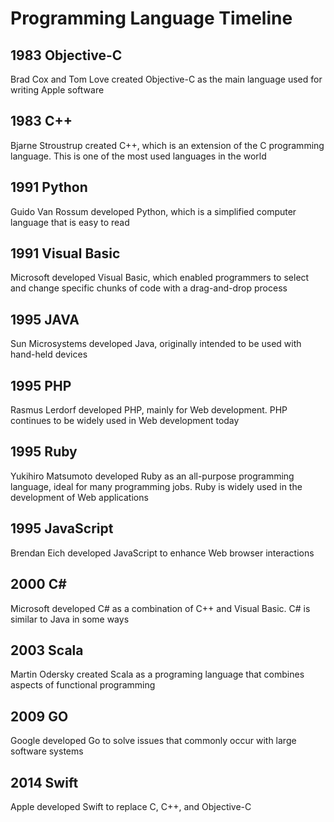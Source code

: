 Programming Language Timeline
===

## 1983 Objective-C

Brad Cox and Tom Love created Objective-C as the main language used for writing Apple software

## 1983 C++

Bjarne Stroustrup created C++, which is an extension of the C programming language. This is one of the most used languages in the world

## 1991 Python

Guido Van Rossum developed Python, which is a simplified computer language that is easy to read

## 1991 Visual Basic

Microsoft developed Visual Basic, which enabled programmers to select and change specific chunks of code with a drag-and-drop process

## 1995 JAVA

Sun Microsystems developed Java, originally intended to be used with hand-held devices

## 1995 PHP

Rasmus Lerdorf developed PHP, mainly for Web development. PHP continues to be widely used in Web development today

## 1995 Ruby

Yukihiro Matsumoto developed Ruby as an all-purpose programming language, ideal for many programming jobs. Ruby is widely used in the development of Web applications

## 1995 JavaScript

Brendan Eich developed JavaScript to enhance Web browser interactions

## 2000 C#

Microsoft developed C# as a combination of C++ and Visual Basic. C# is similar to Java in some ways

## 2003 Scala

Martin Odersky created Scala as a programing language that combines aspects of functional programming

## 2009 GO

Google developed Go to solve issues that commonly occur with large software systems

## 2014 Swift

Apple developed Swift to replace C, C++, and Objective-C